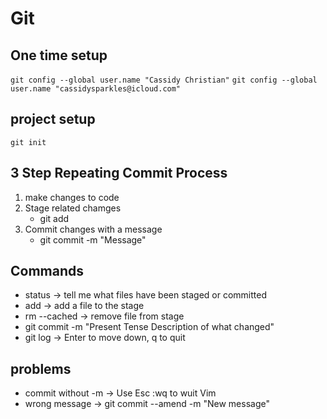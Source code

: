 # Git

## One time setup

`git config --global user.name "Cassidy Christian"`
`git config --global user.name "cassidysparkles@icloud.com"`

## project setup
`git init` 

## 3 Step Repeating Commit Process
1. make changes to code
2. Stage related chamges 
    * git add
3. Commit changes with a message 
    * git commit -m "Message"

## Commands

* status -> tell me what files have been staged or committed
* add -> add a file to the stage 
* rm --cached -> remove file from stage 
* git commit -m "Present Tense Description of what changed"
* git log -> Enter to move down, q to quit


## problems
* commit without -m -> Use Esc :wq to wuit Vim
* wrong message -> git commit --amend -m "New message"